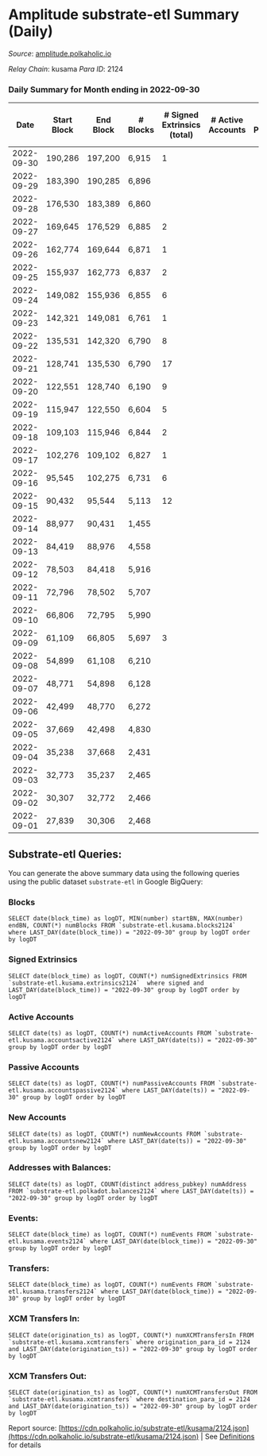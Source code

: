 # Amplitude substrate-etl Summary (Daily)

_Source_: [amplitude.polkaholic.io](https://amplitude.polkaholic.io)

*Relay Chain*: kusama
*Para ID*: 2124



### Daily Summary for Month ending in 2022-09-30


| Date | Start Block | End Block | # Blocks | # Signed Extrinsics (total) | # Active Accounts | # Passive | # New | # Addresses with Balances | # Events | # Transfers | # XCM Transfers In | # XCM Transfers Out | Issues | 
| ---- | ----------- | --------- | -------- | --------------------------- | ----------------- | --------- | ----- | ------------------------- | -------- | ----------- | ------------------ | ------------------- | ------ |
| 2022-09-30 | 190,286 | 197,200 | 6,915 | 1 |  |  |  | 673 | 13,871 | 31  |   |   |  |
| 2022-09-29 | 183,390 | 190,285 | 6,896 |  |  |  |  |  | 13,798 |   |   |   |  |
| 2022-09-28 | 176,530 | 183,389 | 6,860 |  |  |  |  |  | 13,725 |   |   |   |  |
| 2022-09-27 | 169,645 | 176,529 | 6,885 | 2 |  |  |  |  | 13,825 | 37  |   |   |  |
| 2022-09-26 | 162,774 | 169,644 | 6,871 | 1 |  |  |  |  | 13,789 | 31  |   |   |  |
| 2022-09-25 | 155,937 | 162,773 | 6,837 | 2 |  |  |  |  | 13,752 | 62  |   |   |  |
| 2022-09-24 | 149,082 | 155,936 | 6,855 | 6 |  |  |  |  | 13,925 | 186  |   |   |  |
| 2022-09-23 | 142,321 | 149,081 | 6,761 | 1 |  |  |  |  | 13,563 | 31  |   |   |  |
| 2022-09-22 | 135,531 | 142,320 | 6,790 | 8 |  |  |  |  | 13,829 | 211  |   |   |  |
| 2022-09-21 | 128,741 | 135,530 | 6,790 | 17 |  |  |  |  | 14,096 | 440  |   |   |  |
| 2022-09-20 | 122,551 | 128,740 | 6,190 | 9 |  |  |  |  | 12,554 | 125  |   |   |  |
| 2022-09-19 | 115,947 | 122,550 | 6,604 | 5 |  |  |  |  | 13,395 | 114  |   |   |  |
| 2022-09-18 | 109,103 | 115,946 | 6,844 | 2 |  |  |  |  | 13,764 | 62  |   |   |  |
| 2022-09-17 | 102,276 | 109,102 | 6,827 | 1 |  |  |  |  | 13,694 | 31  |   |   |  |
| 2022-09-16 | 95,545 | 102,275 | 6,731 | 6 |  |  |  |  | 13,681 | 189  |   |   |  |
| 2022-09-15 | 90,432 | 95,544 | 5,113 | 12 |  |  |  |  | 15,190 | 1,658  |   |   |  |
| 2022-09-14 | 88,977 | 90,431 | 1,455 |  |  |  |  |  | 2,911 |   |   |   |  |
| 2022-09-13 | 84,419 | 88,976 | 4,558 |  |  |  |  |  | 9,120 |   |   |   |  |
| 2022-09-12 | 78,503 | 84,418 | 5,916 |  |  |  |  |  | 11,837 |   |   |   |  |
| 2022-09-11 | 72,796 | 78,502 | 5,707 |  |  |  |  |  | 11,419 |   |   |   |  |
| 2022-09-10 | 66,806 | 72,795 | 5,990 |  |  |  |  |  | 11,985 |   |   |   |  |
| 2022-09-09 | 61,109 | 66,805 | 5,697 | 3 |  |  |  |  | 11,465 | 40  |   |   |  |
| 2022-09-08 | 54,899 | 61,108 | 6,210 |  |  |  |  |  | 12,425 |   |   |   |  |
| 2022-09-07 | 48,771 | 54,898 | 6,128 |  |  |  |  |  | 12,261 |   |   |   |  |
| 2022-09-06 | 42,499 | 48,770 | 6,272 |  |  |  |  |  | 12,549 |   |   |   |  |
| 2022-09-05 | 37,669 | 42,498 | 4,830 |  |  |  |  |  | 9,664 |   |   |   |  |
| 2022-09-04 | 35,238 | 37,668 | 2,431 |  |  |  |  |  | 4,864 |   |   |   |  |
| 2022-09-03 | 32,773 | 35,237 | 2,465 |  |  |  |  |  | 4,932 |   |   |   |  |
| 2022-09-02 | 30,307 | 32,772 | 2,466 |  |  |  |  |  | 4,934 |   |   |   |  |
| 2022-09-01 | 27,839 | 30,306 | 2,468 |  |  |  |  |  | 4,938 |   |   |   |  |

## Substrate-etl Queries:
You can generate the above summary data using the following queries using the public dataset `substrate-etl` in Google BigQuery:


### Blocks
```
SELECT date(block_time) as logDT, MIN(number) startBN, MAX(number) endBN, COUNT(*) numBlocks FROM `substrate-etl.kusama.blocks2124`  where LAST_DAY(date(block_time)) = "2022-09-30" group by logDT order by logDT
```


### Signed Extrinsics
```
SELECT date(block_time) as logDT, COUNT(*) numSignedExtrinsics FROM `substrate-etl.kusama.extrinsics2124`  where signed and LAST_DAY(date(block_time)) = "2022-09-30" group by logDT order by logDT
```


### Active Accounts
```
SELECT date(ts) as logDT, COUNT(*) numActiveAccounts FROM `substrate-etl.kusama.accountsactive2124` where LAST_DAY(date(ts)) = "2022-09-30" group by logDT order by logDT
```


### Passive Accounts
```
SELECT date(ts) as logDT, COUNT(*) numPassiveAccounts FROM `substrate-etl.kusama.accountspassive2124` where LAST_DAY(date(ts)) = "2022-09-30" group by logDT order by logDT
```


### New Accounts
```
SELECT date(ts) as logDT, COUNT(*) numNewAccounts FROM `substrate-etl.kusama.accountsnew2124` where LAST_DAY(date(ts)) = "2022-09-30" group by logDT order by logDT
```


### Addresses with Balances:
```
SELECT date(ts) as logDT, COUNT(distinct address_pubkey) numAddress FROM `substrate-etl.polkadot.balances2124` where LAST_DAY(date(ts)) = "2022-09-30" group by logDT order by logDT
```


### Events:
```
SELECT date(block_time) as logDT, COUNT(*) numEvents FROM `substrate-etl.kusama.events2124` where LAST_DAY(date(block_time)) = "2022-09-30" group by logDT order by logDT
```


### Transfers:
```
SELECT date(block_time) as logDT, COUNT(*) numEvents FROM `substrate-etl.kusama.transfers2124` where LAST_DAY(date(block_time)) = "2022-09-30" group by logDT order by logDT
```


### XCM Transfers In:
```
SELECT date(origination_ts) as logDT, COUNT(*) numXCMTransfersIn FROM `substrate-etl.kusama.xcmtransfers` where origination_para_id = 2124 and LAST_DAY(date(origination_ts)) = "2022-09-30" group by logDT order by logDT
```


### XCM Transfers Out:
```
SELECT date(origination_ts) as logDT, COUNT(*) numXCMTransfersOut FROM `substrate-etl.kusama.xcmtransfers` where destination_para_id = 2124 and LAST_DAY(date(origination_ts)) = "2022-09-30" group by logDT order by logDT
```



Report source: [https://cdn.polkaholic.io/substrate-etl/kusama/2124.json](https://cdn.polkaholic.io/substrate-etl/kusama/2124.json) | See [Definitions](/DEFINITIONS.md) for details
